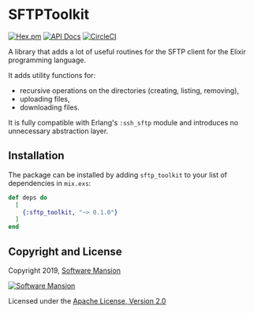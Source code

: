 # SFTPToolkit

[![Hex.pm](https://img.shields.io/hexpm/v/sftp_toolkit.svg)](https://hex.pm/packages/sftp_toolkit)
[![API Docs](https://img.shields.io/badge/api-docs-yellow.svg?style=flat)](https://hexdocs.pm/sftp_toolkit/)
[![CircleCI](https://circleci.com/gh/SoftwareMansion/elixir-sftp-toolkit/tree/master.svg?style=shield)](https://circleci.com/gh/SoftwareMansion/elixir-sftp-toolkit/tree/master)

A library that adds a lot of useful routines for the SFTP client for the Elixir
programming language.

It adds utility functions for:

* recursive operations on the directories (creating, listing, removing),
* uploading files,
* downloading files.

It is fully compatible with Erlang's `:ssh_sftp` module and introduces no
unnecessary abstraction layer.

## Installation

The package can be installed by adding `sftp_toolkit` to your list of dependencies 
in `mix.exs`:

```elixir
def deps do
  [
    {:sftp_toolkit, "~> 0.1.0"}
  ]
end
```

## Copyright and License

Copyright 2019, [Software Mansion](https://swmansion.com/?utm_source=git&utm_medium=readme&utm_campaign=sftp_toolkit)

[![Software Mansion](https://membraneframework.github.io/static/logo/swm_logo_readme.png)](
https://swmansion.com/?utm_source=git&utm_medium=readme&utm_campaign=sftp_toolkit)

Licensed under the [Apache License, Version 2.0](LICENSE)
